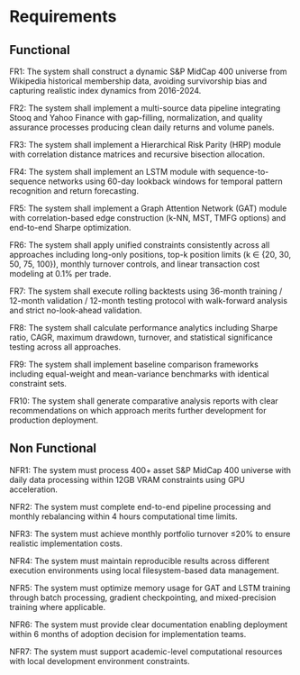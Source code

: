 # Requirements

## Functional

FR1: The system shall construct a dynamic S&P MidCap 400 universe from Wikipedia historical membership data, avoiding survivorship bias and capturing realistic index dynamics from 2016-2024.

FR2: The system shall implement a multi-source data pipeline integrating Stooq and Yahoo Finance with gap-filling, normalization, and quality assurance processes producing clean daily returns and volume panels.

FR3: The system shall implement a Hierarchical Risk Parity (HRP) module with correlation distance matrices and recursive bisection allocation.

FR4: The system shall implement an LSTM module with sequence-to-sequence networks using 60-day lookback windows for temporal pattern recognition and return forecasting.

FR5: The system shall implement a Graph Attention Network (GAT) module with correlation-based edge construction (k-NN, MST, TMFG options) and end-to-end Sharpe optimization.

FR6: The system shall apply unified constraints consistently across all approaches including long-only positions, top-k position limits (k ∈ {20, 30, 50, 75, 100}), monthly turnover controls, and linear transaction cost modeling at 0.1% per trade.

FR7: The system shall execute rolling backtests using 36-month training / 12-month validation / 12-month testing protocol with walk-forward analysis and strict no-look-ahead validation.

FR8: The system shall calculate performance analytics including Sharpe ratio, CAGR, maximum drawdown, turnover, and statistical significance testing across all approaches.

FR9: The system shall implement baseline comparison frameworks including equal-weight and mean-variance benchmarks with identical constraint sets.

FR10: The system shall generate comparative analysis reports with clear recommendations on which approach merits further development for production deployment.

## Non Functional

NFR1: The system must process 400+ asset S&P MidCap 400 universe with daily data processing within 12GB VRAM constraints using GPU acceleration.

NFR2: The system must complete end-to-end pipeline processing and monthly rebalancing within 4 hours computational time limits.

NFR3: The system must achieve monthly portfolio turnover ≤20% to ensure realistic implementation costs.

NFR4: The system must maintain reproducible results across different execution environments using local filesystem-based data management.

NFR5: The system must optimize memory usage for GAT and LSTM training through batch processing, gradient checkpointing, and mixed-precision training where applicable.

NFR6: The system must provide clear documentation enabling deployment within 6 months of adoption decision for implementation teams.

NFR7: The system must support academic-level computational resources with local development environment constraints.
